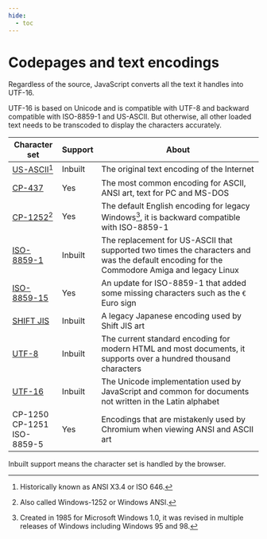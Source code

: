 ```yaml
---
hide:
  - toc
---
```

# Codepages and text encodings

Regardless of the source, JavaScript converts all the text it handles into UTF-16.

UTF-16 is based on Unicode and is compatible with UTF-8 and backward compatible with ISO-8859-1 and US-ASCII. But otherwise, all other loaded text needs to be transcoded to display the characters accurately.

| Character set | Support | About |
| -- | -- | -- |
| [US-ASCII](https://en.wikipedia.org/wiki/ISO/IEC_646)[^1] | Inbuilt | The original text encoding of the Internet |
| [CP-437](https://en.wikipedia.org/wiki/Code_page_437) | Yes | The most common encoding for ASCII, ANSI art, text for PC and MS-DOS |
| [CP-1252](https://en.wikipedia.org/wiki/Windows-1252)[^2] | Yes | The default English encoding for legacy Windows[^3], it is backward compatible with ISO-8859-1 |
| [ISO-8859-1](https://en.wikipedia.org/wiki/ISO/IEC_8859-1) | Inbuilt | The replacement for US-ASCII that supported two times the characters and was the default encoding for the Commodore Amiga and legacy Linux |
| [ISO-8859-15](https://en.wikipedia.org/wiki/ISO/IEC_8859-15) | Yes | An update for ISO-8859-1 that added some missing characters such as the `€` Euro sign |
| [SHIFT JIS](https://en.wikipedia.org/wiki/Shift_JIS) | Inbuilt | A legacy Japanese encoding used by Shift JIS art |
| [UTF-8](http://unicode.org/faq/utf_bom.html#utf8-1) | Inbuilt | The current standard encoding for modern HTML and most documents, it supports over a hundred thousand characters |
| [UTF-16](http://unicode.org/faq/utf_bom.html#utf16-1) | Inbuilt | The Unicode implementation used by JavaScript and common for documents not written in the Latin alphabet |
| CP-1250<br>CP-1251<br>ISO-8859-5 | Yes | Encodings that are mistakenly used by Chromium when viewing ANSI and ASCII art |

Inbuilt support means the character set is handled by the browser.

[^1]: Historically known as ANSI X3.4 or ISO 646.
[^2]: Also called Windows-1252 or Windows ANSI.
[^3]: Created in 1985 for Microsoft Windows 1.0, it was revised in multiple releases of Windows including Windows 95 and 98.